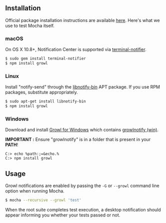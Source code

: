 ## Installation

Official package installation instructions are available [here](https://github.com/visionmedia/node-growl#installation). Here's what we use to test Mocha itself.

### macOS

On OS X 10.8+, Notification Center is supported via [terminal-notifier][].

```bash
$ sudo gem install terminal-notifier
$ npm install growl
```

### Linux

Install "notify-send" through the [libnotify-bin][] APT package. If you use
RPM packages, substitute appropriately.

```bash
$ sudo apt-get install libnotify-bin
$ npm install growl
```

### Windows

Download and install [Growl for Windows][] which contains [growlnotify (win)][].

**IMPORTANT :** Ensure "growlnotify" is in a folder that is present in your **PATH**!

```posh
C:> echo %path:;=&echo.%
C:> npm install growl
```


## Usage
Growl notifications are enabled by passing the `-G` or `--growl` command line option when running Mocha.

```bash
$ mocha --recursive --growl 'test'
```

When the root suite completes test execution, a desktop notification should appear informing you whether your tests passed or not.


[//]: # (Cross reference section)

[terminal-notifier]: https://github.com/alloy/terminal-notifier/
[libnotify-bin]: https://packages.ubuntu.com/trusty/libnotify-bin
[Growl for Windows]: https://github.com/briandunnington/growl-for-windows/releases/download/final/GrowlInstaller.exe
[growlnotify (win)]: https://github.com/briandunnington/growl-for-windows/blob/master/Growl%20Extras/growlnotify/growlnotify.exe
[growlnotify (mac)]: http://growl.info/extras.php#growlnotify

